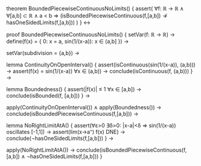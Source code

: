 theorem BoundedPiecewiseContinuousNoLimits() {
  assert(
    ∀f: ℝ → ℝ ∧ ∀[a,b] ⊂ ℝ ∧ a < b ⇒
    (isBoundedPiecewiseContinuous(f,[a,b]) ↛ hasOneSidedLimits(f,[a,b]))
  )
} ↔

proof BoundedPiecewiseContinuousNoLimits() {
  setVar(f: ℝ → ℝ) →
  define(f(x) = {
    0: x = a,
    sin(1/(x-a)): x ∈ (a,b]
  }) →
  
  setVar(subdivision = {a,b}) →
  
  lemma ContinuityOnOpenInterval() {
    assert(isContinuous(sin(1/(x-a)), (a,b))) →
    assert(f(x) = sin(1/(x-a)) ∀x ∈ (a,b)) →
    conclude(isContinuous(f, (a,b)))
  } →
  
  lemma Boundedness() {
    assert(|f(x)| ≤ 1 ∀x ∈ [a,b]) →
    conclude(isBounded(f, [a,b]))
  } →
  
  apply(ContinuityOnOpenInterval()) ∧
  apply(Boundedness()) →
  conclude(isBoundedPiecewiseContinuous(f,[a,b])) →
  
  lemma NoRightLimitAtA() {
    assert(∀ε>0 ∃δ>0: |x-a|<δ ⇒ sin(1/(x-a)) oscillates [-1,1]) →
    assert(lim(x→a⁺) f(x) DNE) →
    conclude(¬hasOneSidedLimits(f,[a,b]))
  } →
  
  apply(NoRightLimitAtA()) →
  conclude(isBoundedPiecewiseContinuous(f,[a,b]) ∧ ¬hasOneSidedLimits(f,[a,b]))
}